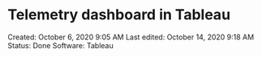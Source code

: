 # Telemetry dashboard in Tableau

Created: October 6, 2020 9:05 AM
Last edited: October 14, 2020 9:18 AM
Status: Done
Software: Tableau